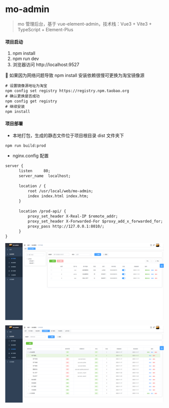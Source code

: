 # mo-admin

> mo 管理后台，基于 vue-element-admin，技术栈：Vue3 + Vite3 + TypeScript + Element-Plus

#### 项目启动

1. npm install
2. npm run dev
3. 浏览器访问 http://localhost:9527

🚨 如果因为网络问题导致 npm install 安装依赖很慢可更换为淘宝镜像源

```text
# 设置镜像源地址为淘宝
npm config set registry https://registry.npm.taobao.org
# 确认更换是否成功
npm config get registry
# 继续安装
npm install
```

#### 项目部署

- 本地打包，生成的静态文件位于项目根目录 dist 文件夹下

```text
npm run build:prod
```

- nginx.config 配置

```text
server {
      listen     80;
      server_name  localhost;

      location / {
          root /usr/local/web/mo-admin;
          index index.html index.htm;
      }

      location /prod-api/ {
          proxy_set_header X-Real-IP $remote_addr;
          proxy_set_header X-Forwarded-For $proxy_add_x_forwarded_for;
          proxy_pass http://127.0.0.1:8010/;
      }
}
```

![Snipaste_2023-11-24_17-00-43](img/Snipaste_2023-11-24_17-00-43.png)

![Snipaste_2023-12-01_11-49-08](img/Snipaste_2023-12-01_11-49-08.png)

